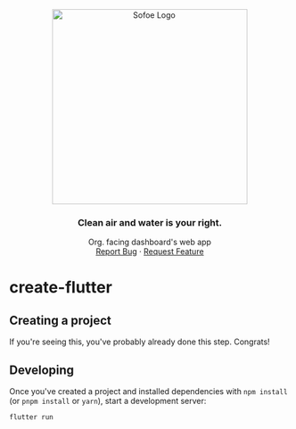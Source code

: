 <div align="center">
  <a href="https://github.com/clearstreams">
    <img src="https://cdn.discordapp.com/attachments/1084152636577681578/1084359403169398866/clearstreams-png-trans.png" alt="Sofoe Logo" width="350">
  </a>
  <h3 align="center">Clean air and water is your right.</h3>
  <p align="center">
    Org. facing dashboard's web app
    <br />
    <a href="https://github.com/clearstreams/clearstreams-web/issues">Report Bug</a>
    ·
    <a href="https://github.com/clearstreams/clearstreams-web/issues">Request Feature</a>
    <br />
  </p>
</div>

# create-flutter

## Creating a project

If you're seeing this, you've probably already done this step. Congrats!

<!--
```bash
# create a new project in the current directory
flutter run
 -->

## Developing

Once you've created a project and installed dependencies with `npm install` (or `pnpm install` or `yarn`), start a development server:

```bash
flutter run

```
